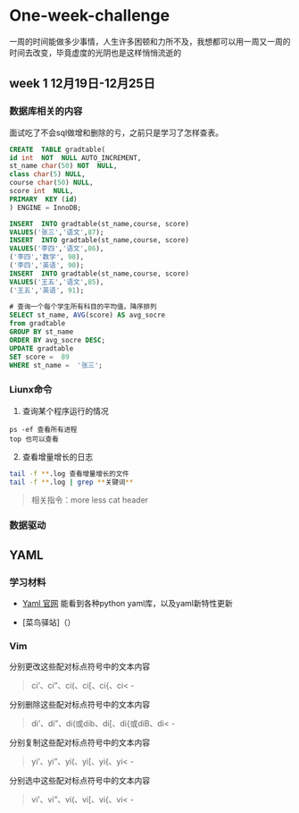# One-week-challenge

一周的时间能做多少事情，人生许多困顿和力所不及，我想都可以用一周又一周的时间去改变，毕竟虚度的光阴也是这样悄悄流逝的

## week 1  12月19日-12月25日

### 数据库相关的内容

面试吃了不会sql做增和删除的亏，之前只是学习了怎样查表。

```sql
CREATE  TABLE gradtable(
id int  NOT  NULL AUTO_INCREMENT,
st_name char(50) NOT  NULL,
class char(5) NULL,
course char(50) NULL,
score int  NULL,
PRIMARY  KEY (id)
) ENGINE = InnoDB;

INSERT  INTO gradtable(st_name,course, score)
VALUES('张三','语文',87);
INSERT  INTO gradtable(st_name,course, score)
VALUES('李四','语文',86),
('李四','数学', 98),
('李四','英语', 90);
INSERT  INTO gradtable(st_name,course, score)
VALUES('王五','语文',85),
('王五','英语', 91);
  
# 查询一个每个学生所有科目的平均值，降序排列
SELECT st_name, AVG(score) AS avg_socre
from gradtable
GROUP BY st_name
ORDER BY avg_socre DESC;
UPDATE gradtable
SET score =  89
WHERE st_name =  '张三';
```

### Liunx命令

1. 查询某个程序运行的情况

```shell
ps -ef 查看所有进程
top 也可以查看 
```

2. 查看增量增长的日志

```sh
tail -f **.log 查看增量增长的文件
tail -f **.log | grep **关键词**
```

> 相关指令：more less cat header
### 数据驱动

## YAML 

### 学习材料

* [Yaml 官网](https://yaml.org/)
    能看到各种python yaml库，以及yaml新特性更新

* [菜鸟驿站]（）

### Vim

分别更改这些配对标点符号中的文本内容
> ci’、ci”、ci(、ci[、ci{、ci< -

分别删除这些配对标点符号中的文本内容 
> di’、di”、di(或dib、di[、di{或diB、di< -

分别复制这些配对标点符号中的文本内容 
> yi’、yi”、yi(、yi[、yi{、yi< -

分别选中这些配对标点符号中的文本内容
> vi’、vi”、vi(、vi[、vi{、vi< -
